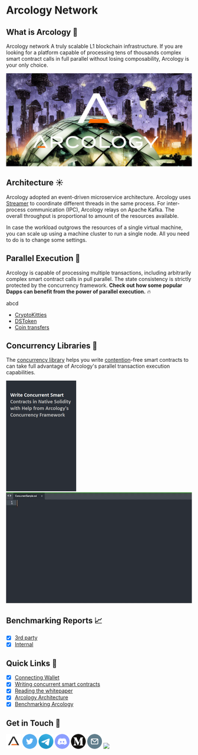 # Arcology Network 

## What is Arcology :bell:
Arcology network A truly scalable L1 blockchain infrastructure. If you are looking for a platform capable of processing tens of thousands complex smart contract calls in full parallel without losing composability, Arcology is your only choice.

<picture>
  <img alt="." src="./img/theme2.png">
</picture>

## Architecture :sunny:

Arcology adopted an event-driven microservice architecture. Arcology uses [Streamer]() to coordinate different threads in the same process. For inter-process communication (IPC), Arcology relays on Apache Kafka. The overall throughput is proportional to amount of the resources available.

In case the workload outgrows the resources of a single virtual machine, you can scale up using a machine cluster to run a single node. All you need to do is to change some settings.

## Parallel Execution :rocket:

Arcology is capable of processing multiple transactions, including arbitrarily complex smart contract calls in pull parallel. The state consistency is strictly protected by the concurrency framework. **Check out how some popular Dapps can benefit from the power of parallel execution.**  :fire:
 
 
 abcd
 - [CryptoKitties](https://github.com/arcology-network/parallel-kitties)
 - [DSToken](https://github.com/arcology-network/parallel-dstoken)
 - [Coin transfers](https://github.com/arcology-network/parallel-coin-transfer)

## Concurrency Libraries :pencil:

The [concurrency library](https://docs.arcology.network/arcology-concurrent-programming-guide/) helps you write [contention](https://en.wikipedia.org/wiki/Resource_contention)-free smart contracts to can take full advantage of Arcology's parallel transaction execution capabilities.

<img src="./img/caption3.png" width="190"/> <img src="./img/ConcurrentSample.gif" height="300"/> 


## Benchmarking Reports  :chart_with_upwards_trend: 

 - [x] [3rd party](https://arcology.network/docs/arcology-bt-report-final.pdf)
 - [x] [Internal](TBD)

## Quick Links :pushpin:

- [x] [Connecting Wallet](exploring/metamask.md)
- [x] [Writing concurrent smart contracts](https://docs.arcology.network/arcology-concurrent-programming-guide/)
- [x] [Reading the whitepaper](https://arcology-network.gitbook.io/arcology-technical-whitepaper/)
- [x] [Arcology Architecture](https://github.com/arcology-network/architecture)
- [x] [Benchmarking Arcology](benchmarking/benchmarking.md)

## Get in Touch :loudspeaker:

[<code><img height="40" src="icons/arcology-a.png"></code>](https://www.arcology.network)
[<code><img height="40" src="icons/twitter.svg"></code>](https://twitter.com/ArcologyN)
[<code><img height="40" src="icons/telegram.svg"></code>]()
[<code><img height="40" src="icons/discord.svg"></code>](https://discord.gg/SkkCtZuAnm)
[<code><img height="40" src="icons/medium.svg"></code>](https://medium.com/arcology-network)
[<code><img height="40" src="icons/email.png"></code>](mailto:info@arcology.network)
![](https://visitor-badge.glitch.me/badge?page_id=arcology-network)
